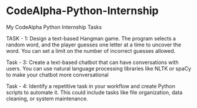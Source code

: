# CodeAlpha-Python-Internship
My CodeAlpha Python Internship Tasks

TASK - 1:
  Design a text-based Hangman game. The program selects a random word, and the player guesses one letter at a time to uncover the word. You can set a limit on the number of incorrect guesses allowed.

Task - 3:
  Create a text-based chatbot that can have conversations with users. You can use natural language processing libraries like NLTK or spaCy to make your chatbot more conversational

Task - 4:
  Identify a repetitive task in your workflow and create Python scripts to automate it. This could include tasks like file organization, data cleaning, or system maintenance.
